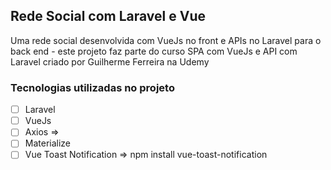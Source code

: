 ## Rede Social com Laravel e Vue
Uma rede social desenvolvida com VueJs no front e APIs no Laravel para o back end - este projeto faz parte do curso SPA com VueJs e API com Laravel criado por Guilherme Ferreira na Udemy

### Tecnologias utilizadas no projeto

 - [ ] Laravel
 - [ ] VueJs
 - [ ] Axios =>
 - [ ] Materialize
 - [ ] Vue Toast Notification => npm install vue-toast-notification